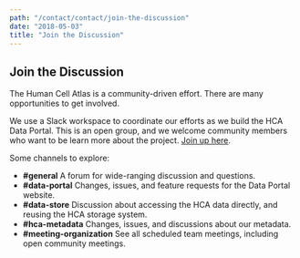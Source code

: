 ```yaml
---
path: "/contact/contact/join-the-discussion"
date: "2018-05-03"
title: "Join the Discussion"
---
```


## Join the Discussion

The Human Cell Atlas is a community-driven effort. There are many opportunities to get involved. 

We use a Slack workspace to coordinate our efforts as we build the HCA Data Portal.  This is an open group, and we welcome community members who want to be learn more about the project. [Join up here](https://join-hca-slack.herokuapp.com/).

Some channels to explore: 
* **#general** A forum for wide-ranging discussion and questions.
* **#data-portal** Changes, issues, and feature requests for the Data Portal website.
* **#data-store** Discussion about accessing the HCA data directly, and reusing the HCA storage system.
* **#hca-metadata** Changes, issues, and discussions about our metadata.
* **#meeting-organization** See all scheduled team meetings, including open community meetings.
